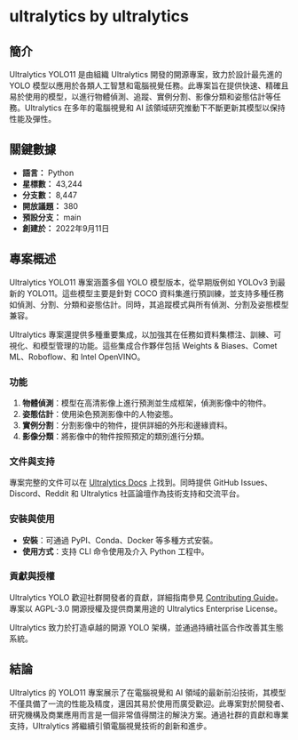 # ultralytics by ultralytics

## 簡介

Ultralytics YOLO11 是由組織 Ultralytics 開發的開源專案，致力於設計最先進的 YOLO 模型以應用於各類人工智慧和電腦視覺任務。此專案旨在提供快速、精確且易於使用的模型，以進行物體偵測、追蹤、實例分割、影像分類和姿態估計等任務。Ultralytics 在多年的電腦視覺和 AI 該領域研究推動下不斷更新其模型以保持性能及彈性。

## 關鍵數據

- **語言：** Python
- **星標數：** 43,244
- **分支數：** 8,447
- **開放議題：** 380
- **預設分支：** main
- **創建於：** 2022年9月11日

## 專案概述

Ultralytics YOLO11 專案涵蓋多個 YOLO 模型版本，從早期版例如 YOLOv3 到最新的 YOLO11。這些模型主要是針對 COCO 資料集進行預訓練，並支持多種任務如偵測、分割、分類和姿態估計。同時，其追蹤模式與所有偵測、分割及姿態模型兼容。

Ultralytics 專案還提供多種重要集成，以加強其在任務如資料集標注、訓練、可視化、和模型管理的功能。這些集成合作夥伴包括 Weights & Biases、Comet ML、Roboflow、和 Intel OpenVINO。

### 功能

1. **物體偵測**：模型在高清影像上進行預測並生成框架，偵測影像中的物件。
2. **姿態估計**：使用染色預測影像中的人物姿態。
3. **實例分割**：分割影像中的物件，提供詳細的外形和邊緣資料。
4. **影像分類**：將影像中的物件按照預定的類別進行分類。

### 文件與支持

專案完整的文件可以在 [Ultralytics Docs](https://docs.ultralytics.com/) 上找到。同時提供 GitHub Issues、 Discord、Reddit 和 Ultralytics 社區論壇作為技術支持和交流平台。

### 安裝與使用

- **安裝**：可通過 PyPI、Conda、Docker 等多種方式安裝。
- **使用方式**：支持 CLI 命令使用及介入 Python 工程中。

### 貢獻與授權

Ultralytics YOLO 歡迎社群開發者的貢獻，詳細指南參見 [Contributing Guide](https://docs.ultralytics.com/help/contributing/)。專案以 AGPL-3.0 開源授權及提供商業用途的 Ultralytics Enterprise License。

Ultralytics 致力於打造卓越的開源 YOLO 架構，並通過持續社區合作改善其生態系統。

## 結論

Ultralytics 的 YOLO11 專案展示了在電腦視覺和 AI 領域的最新前沿技術，其模型不僅具備了一流的性能及精度，還因其易於使用而廣受歡迎。此專案對於開發者、研究機構及商業應用而言是一個非常值得關注的解決方案。通過社群的貢獻和專業支持，Ultralytics 將繼續引領電腦視覺技術的創新和進步。